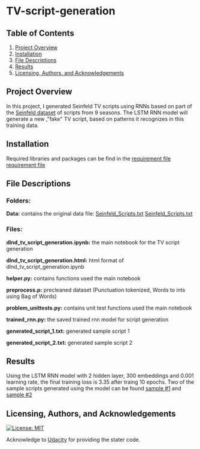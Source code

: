 # TV-script-generation

## Table of Contents

1. [Project Overview](#project_overview)
2. [Installation](#installation)
3. [File Descriptions](#files)
4. [Results](#results)
5. [Licensing, Authors, and Acknowledgements](#licensing)

## Project Overview <a name="project_overview"></a>

In this project, I generated Seinfeld TV scripts using RNNs based on part of the [Seinfeld dataset](https://www.kaggle.com/thec03u5/seinfeld-chronicles#scripts.csv) of scripts from 9 seasons. The LSTM RNN model will generate a new ,"fake" TV script, based on patterns it recognizes in this training data.

## Installation <a name="installation"></a>

Required libraries and packages can be find in the [requirement file]('requirement.txt') 
<a href="/pdf/data_scientist_ resume_01202021.pdf">requirement file</a>

## File Descriptions <a name="files"></a>

### Folders: 
**Data:** contains the original data file: [Seinfeld_Scripts.txt](Data/Seinfeld_Scripts.txt)
<a href="/Data/Seinfeld_Scripts.txt">Seinfeld_Scripts.txt</a>

### Files:
**dlnd_tv_script_generation.ipynb:** the main notebook for the TV script generation

**dlnd_tv_script_generation.html:** html format of dlnd_tv_script_generation.ipynb

**helper.py:** contains functions used the main notebook

**preprocess.p:** precleaned dataset (Punctuation tokenized, Words to ints using Bag of Words)

**problem_unittests.py:** contains unit test functions used the main notebook

**trained_rnn.py:** the saved trained rnn model for script generation

**generated_script_1.txt:** generated sample script 1

**generated_script_2.txt:** generated sample script 2

## Results<a name="results"></a>

Using the LSTM RNN model with 2 hidden layer, 300 embeddings and 0.001 learning rate, the final training loss is 3.35 after traing 10 epochs. Two of the sample scripts generated using the model can be found [sample #1](generated_script_1.txt) and [sample #2](generated_script_2.txt)

## Licensing, Authors, and Acknowledgements<a name="licensing"></a>

[![License: MIT](https://img.shields.io/badge/License-MIT-yellow.svg)](https://opensource.org/licenses/MIT)

Acknowledge to [Udacity](https://www.udacity.com/) for providing the stater code.  






